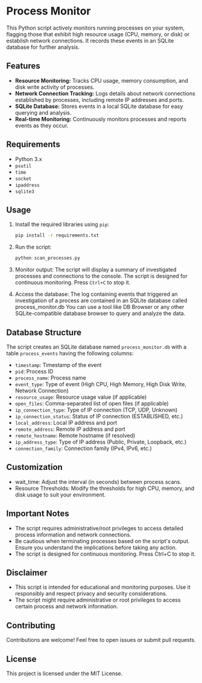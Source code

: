 # Process Monitor

This Python script actively monitors running processes on your system, flagging those that exhibit high resource usage (CPU, memory, or disk) or establish network connections. It records these events in an SQLite database for further analysis.

## Features

- **Resource Monitoring:** Tracks CPU usage, memory consumption, and disk write activity of processes.
- **Network Connection Tracking:** Logs details about network connections established by processes, including remote IP addresses and ports.
- **SQLite Database:** Stores events in a local SQLite database for easy querying and analysis.
- **Real-time Monitoring:** Continuously monitors processes and reports events as they occur.

## Requirements

- Python 3.x
- `psutil`
- `time`
- `socket`
- `ipaddress`
- `sqlite3`

## Usage

1. Install the required libraries using `pip`:

    ```bash
    pip install -r requirements.txt
    ```

2. Run the script:

    ```bash
    python scan_processes.py
    ```

3. Monitor output: The script will display a summary of investigated processes and connections to the console. The script is designed for continuous monitoring. Press ```Ctrl+C``` to stop it.

4. Access the database: The log containing events that triggered an investigation of a process are contained in an SQLite database called process_monitor.db You can use a tool like DB Browser or any other SQLite-compatible database browser to query and analyze the data.

## Database Structure

The script creates an SQLite database named `process_monitor.db` with a table `process_events` having the following columns:

- `timestamp`: Timestamp of the event
- `pid`: Process ID
- `process_name`: Process name
- `event_type`: Type of event (High CPU, High Memory, High Disk Write, Network Connection)
- `resource_usage`: Resource usage value (if applicable)
- `open_files`: Comma-separated list of open files (if applicable)
- `ip_connection_type`: Type of IP connection (TCP, UDP, Unknown)
- `ip_connection_status`: Status of IP connection (ESTABLISHED, etc.)
- `local_address`: Local IP address and port
- `remote_address`: Remote IP address and port
- `remote_hostname`: Remote hostname (if resolved)
- `ip_address_type`: Type of IP address (Public, Private, Loopback, etc.)
- `connection_family`: Connection family (IPv4, IPv6, etc.)

## Customization

- wait_time: Adjust the interval (in seconds) between process scans.
- Resource Thresholds: Modify the thresholds for high CPU, memory, and disk usage to suit your environment.

## Important Notes

- The script requires administrative/root privileges to access detailed process information and network connections.
- Be cautious when terminating processes based on the script's output. Ensure you understand the implications before taking any action.
- The script is designed for continuous monitoring. Press Ctrl+C to stop it.

## Disclaimer

- This script is intended for educational and monitoring purposes. Use it responsibly and respect privacy and security considerations.
- The script might require administrative or root privileges to access certain process and network information.

## Contributing

Contributions are welcome! Feel free to open issues or submit pull requests.

## License

This project is licensed under the MIT License.
